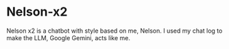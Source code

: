 # Nelson-x2
Nelson x2 is a chatbot with style based on me, Nelson. I used my chat log to make the LLM, Google Gemini, acts like me.
